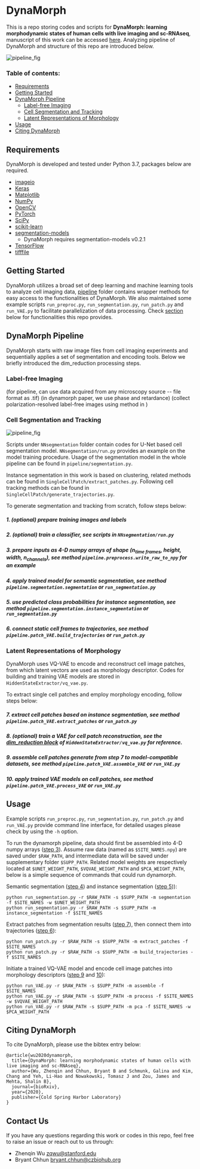 # DynaMorph

This is a repo storing codes and scripts for **DynaMorph: learning morphodynamic states of human cells with live imaging and sc-RNAseq**, manuscript of this work can be accessed [here](https://www.biorxiv.org/content/10.1101/2020.07.20.213074v1). Analyzing pipeline of DynaMorph and structure of this repo are introduced below.

![pipeline_fig](graphicalabstract_dynamorph.jpg)

### Table of contents:

- [Requirements](#requirements)
- [Getting Started](#getting-started)
- [DynaMorph Pipeline](#dynamorph-pipeline)
  - [Label-free Imaging](#label-free-imaging)
  - [Cell Segmentation and Tracking](#cell-segmentation-and-tracking)
  - [Latent Representations of Morphology](#latent-representations-of-morphology)
- [Usage](#usage)
- [Citing DynaMorph](#citing-dynamorph)

## Requirements

DynaMorph is developed and tested under Python 3.7, packages below are required.

- [imageio](https://imageio.github.io/)
- [Keras](https://keras.io/)
- [Matplotlib](https://matplotlib.org/)
- [NumPy](https://numpy.org/)
- [OpenCV](https://opencv.org/about/)
- [PyTorch](https://pytorch.org/)
- [SciPy](https://www.scipy.org/)
- [scikit-learn](https://scikit-learn.org/)
- [segmentation-models](https://github.com/qubvel/segmentation_models)
  - DynaMorph requires segmentation-models v0.2.1
- [TensorFlow](https://www.tensorflow.org/)
- [tifffile](https://pypi.org/project/tifffile/)

## Getting Started

DynaMorph utilizes a broad set of deep learning and machine learning tools to analyze cell imaging data, [pipeline](https://github.com/czbiohub/dynamorph/tree/master/pipeline) folder contains wrapper methods for easy access to the functionalities of DynaMorph. We also maintained some example scripts `run_preproc.py`, `run_segmentation.py`, `run_patch.py` and `run_VAE.py` to facilitate parallelization of data processing. Check [section](#cell-segmentation-and-tracking) below for functionalities this repo provides.

## DynaMorph Pipeline

DynaMorph starts with raw image files from cell imaging experiments and sequentially applies a set of segmentation and encoding tools. Below we briefly introduced the dim_reduction processing steps.

### Label-free Imaging
(for pipeline, can use data acquired from any microscopy source -- file format as .tif)
(in dynamorph paper, we use phase and retardance)
(collect polarization-resolved label-free images using method in <reference to virtual staining paper> )

### Cell Segmentation and Tracking

![pipeline_fig](pipeline.jpg)

Scripts under `NNsegmentation` folder contain codes for U-Net based cell segmentation model. `NNsegmentation/run.py` provides an example on the model training procedure. Usage of the segmentation model in the whole pipeline can be found in `pipeline/segmentation.py`.

Instance segmentation in this work is based on clustering, related methods can be found in `SingleCellPatch/extract_patches.py`. Following cell tracking methods can be found in `SingleCellPatch/generate_trajectories.py`.

To generate segmentation and tracking from scratch, follow steps below:

##### <a name="step1"></a> 1. (optional) prepare training images and labels

##### <a name="step2"></a> 2. (optional) train a classifier, see scripts in `NNsegmentation/run.py`

##### <a name="step3"></a> 3. prepare inputs as 4-D numpy arrays of shape (n<sub>time frames</sub>, height, width, n<sub>channels</sub>), see method `pipeline.preprocess.write_raw_to_npy` for an example

##### <a name="step4"></a> 4. apply trained model for semantic segmentation, see method `pipeline.segmentation.segmentation` or `run_segmentation.py` 

##### <a name="step5"></a> 5. use predicted class probabilities for instance segmentation, see method `pipeline.segmentation.instance_segmentation` or `run_segmentation.py` 

##### <a name="step6"></a> 6. connect static cell frames to trajectories, see method `pipeline.patch_VAE.build_trajectories` or `run_patch.py` 

### Latent Representations of Morphology
DynaMorph uses VQ-VAE to encode and reconstruct cell image patches, from which latent vectors are used as morphology descriptor. Codes for building and training VAE models are stored in `HiddenStateExtractor/vq_vae.py`.

To extract single cell patches and employ morphology encoding, follow steps below:

##### <a name="step7"></a> 7. extract cell patches based on instance segmentation, see method `pipeline.patch_VAE.extract_patches` or `run_patch.py` 

##### <a name="step8"></a> 8. (optional) train a VAE for cell patch reconstruction, see the [dim_reduction block](https://github.com/czbiohub/dynamorph/blob/8965b5d7b21895d95d548cc3ef6c1a397cee8255/HiddenStateExtractor/vq_vae.py#L1041) of `HiddenStateExtractor/vq_vae.py` for reference.

##### <a name="step9"></a> 9. assemble cell patches generate from step 7 to model-compatible datasets, see method `pipeline.patch_VAE.assemble_VAE` or `run_VAE.py`

##### <a name="step10"></a> 10. apply trained VAE models on cell patches, see method `pipeline.patch_VAE.process_VAE` or `run_VAE.py` 

## Usage

Example scripts `run_preproc.py`, `run_segmentation.py`, `run_patch.py` and `run_VAE.py` provide command line interface, for detailed usages please check by using the `-h` option. 

To run the dynamorph pipeline, data should first be assembled into 4-D numpy arrays ([step 3](#step3)). Assume raw data (named as `$SITE_NAMES.npy`) are saved under `$RAW_PATH`, and intermediate data will be saved under supplementary folder `$SUPP_PATH`. Related model weights are respectively located at `$UNET_WEIGHT_PATH`, `$VQVAE_WEIGHT_PATH` and `$PCA_WEIGHT_PATH`, below is a simple sequence of commands that could run dynamorph.

Semantic segmentation ([step 4](#step4)) and instance segmentation ([step 5](#step5))):

	python run_segmentation.py -r $RAW_PATH -s $SUPP_PATH -m segmentation -f $SITE_NAMES -w $UNET_WEIGHT_PATH
	python run_segmentation.py -r $RAW_PATH -s $SUPP_PATH -m instance_segmentation -f $SITE_NAMES

Extract patches from segmentation results ([step 7](#step7)), then connect them into trajectories ([step 6](#step6)):

	python run_patch.py -r $RAW_PATH -s $SUPP_PATH -m extract_patches -f $SITE_NAMES
	python run_patch.py -r $RAW_PATH -s $SUPP_PATH -m build_trajectories -f $SITE_NAMES

Initiate a trained VQ-VAE model and encode cell image patches into morphology descriptors ([step 9](#step9) and [10](#step10)):

	python run_VAE.py -r $RAW_PATH -s $SUPP_PATH -m assemble -f $SITE_NAMES
	python run_VAE.py -r $RAW_PATH -s $SUPP_PATH -m process -f $SITE_NAMES -w $VQVAE_WEIGHT_PATH
	python run_VAE.py -r $RAW_PATH -s $SUPP_PATH -m pca -f $SITE_NAMES -w $PCA_WEIGHT_PATH

## Citing DynaMorph

To cite DynaMorph, please use the bibtex entry below:

```
@article{wu2020dynamorph,
  title={DynaMorph: learning morphodynamic states of human cells with live imaging and sc-RNAseq},
  author={Wu, Zhenqin and Chhun, Bryant B and Schmunk, Galina and Kim, Chang and Yeh, Li-Hao and Nowakowski, Tomasz J and Zou, James and Mehta, Shalin B},
  journal={bioRxiv},
  year={2020},
  publisher={Cold Spring Harbor Laboratory}
}
```

## Contact Us

If you have any questions regarding this work or codes in this repo, feel free to raise an issue or reach out to us through:
- Zhenqin Wu <zqwu@stanford.edu>
- Bryant Chhun <bryant.chhun@czbiohub.org>
